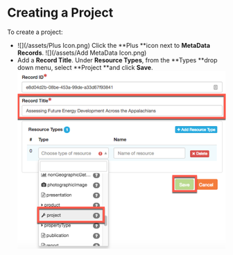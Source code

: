 # Creating a Project

To create a project:

* ![](/assets/Plus Icon.png) Click the **Plus **icon next to **MetaData Records**.
  ![](/assets/Add MetaData Icon.png)
* Add a **Record Title**. Under **Resource Types**, from the **Types **drop down menu, select **Project **and click **Save**.
  ![](/assets/Project-Title.png)



